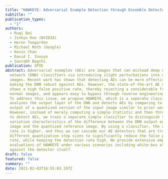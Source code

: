 ```yaml
---
title: "HAWKEYE: Adversarial Example Detection through Ensemble Detectors"
subtitle: ""
publication_types:
  - "1"
authors:
  - Ruqi Bai
  - Jinkyu Koo (NVIDIA)
  - Heron Teegarden
  - Michael Roth (Google)
  - Kevin Chan
  - David I. Inouye
  - Saurabh Bagchi
publication: SPIE
abstract: Adversarial examples (AEs) are images that can mislead deep neural
  network (DNN) classifiers via introducing slight perturbations into original
  images. Recent work has shown that detecting AEs can be more effective than
  making the DNN robust against AEs. However, the state-of-the-art AE detection
  shows a high false positive rate, thereby rejecting a considerable fraction of
  normal images, and appears easy to bypass through reverse engineering attacks.
  To address this issue, we propose HAWKEYE, which is a separate classifier that
  analyzes the output layer of the DNN and detects AEs by comparing to the
  output of a quantized version of the input image similar to prior work.
  However, instead of merely computing a simple statistic and then thresholding
  to detect AEs, we train a separate simple classifier to distinguish the
  variation characteristics of the difference between the DNN output on an input
  image and the quantized reference image. By using a classifier, the detection
  rate is higher, and thus we can cascade our AE detectors that are trained for
  different quantization step sizes to significantly reduce the false positive
  rate, while keeping the detection rate high. We provide extensive empirical
  evaluations of HAWKEYE under various scenarios including white-box attacks
  against the detector itself.
draft: false
featured: false
summary: ""
date: 2021-02-03T16:55:03.197Z
---
```

